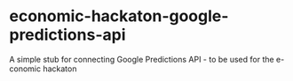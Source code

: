 # economic-hackaton-google-predictions-api
A simple stub for connecting Google Predictions API - to be used for the e-conomic hackaton
